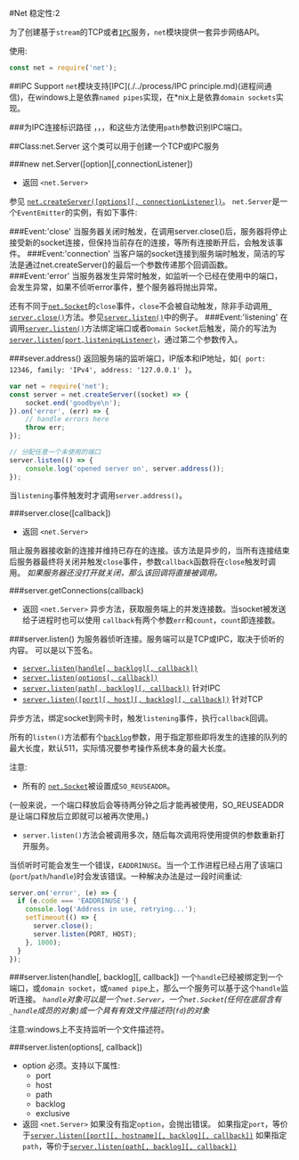 #Net
稳定性:2

为了创建基于`stream`的TCP或者[`IPC`]()服务，`net`模块提供一套异步网络API。

使用:
```javascript
const net = require('net');
```
##IPC Support
`net`模块支持[IPC](./../process/IPC principle.md)(进程间通信)，在windows上是依靠`named pipes`实现，在*nix上是依靠`domain sockets`实现。

###为IPC连接标识路径
[]()，[]()，[]()，和[]()这些方法使用`path`参数识别IPC端口。

##Class:net.Server
这个类可以用于创建一个TCP或IPC服务

###new net.Server([option][,connectionListener])
* 返回 `<net.Server>`

参见 [`net.createServer([options][, connectionListener])`]()。
`net.Server`是一个`EventEmitter`的实例，有如下事件:

###Event:'close'
当服务器关闭时触发，在调用server.close()后，服务器将停止接受新的socket连接，但保持当前存在的连接，等所有连接断开后，会触发该事件。
###Event:'connection'
当客户端的socket连接到服务端时触发，简洁的写法是通过net.createServer()的最后一个参数传递那个回调函数。
###Event:'error'
当服务器发生异常时触发，如监听一个已经在使用中的端口，会发生异常，如果不侦听error事件，整个服务器将抛出异常。

还有不同于[`net.Socket`]()的`close`事件，`close`不会被自动触发，除非手动调用[` server.close()`]()方法。参见[`server.listen()`]()中的例子。
###Event:'listening'
在调用[`server.listen()`]()方法绑定端口或者`Domain Socket`后触发，简介的写法为[`server.listen(port,listeningListener)`]()，通过第二个参数传入。


###sever.address()
返回服务端的监听端口，IP版本和IP地址，如`{ port: 12346, family: 'IPv4', address: '127.0.0.1' }`。
```javascript
var net = require('net');
const server = net.createServer((socket) => {
    socket.end('goodbye\n');
}).on('error', (err) => {
    // handle errors here
    throw err;
});

// 分配任意一个未使用的端口
server.listen(() => {
    console.log('opened server on', server.address());
});
```
当`listening`事件触发时才调用`server.address()`。


###server.close([callback])
* 返回 `<net.Server>`

阻止服务器接收新的连接并维持已存在的连接。该方法是异步的，当所有连接结束后服务器最终将关闭并触发`close`事件，参数`callback`函数将在`close`触发时调用。
_如果服务器还没打开就关闭，那么该回调将直接被调用。_

###server.getConnections(callback)
* 返回 `<net.Server>`
异步方法，获取服务端上的并发连接数。当socket被发送给子进程时也可以使用
`callback`有两个参数`err`和`count`，`count`即连接数。

###server.listen()
为服务器侦听连接。服务端可以是TCP或IPC，取决于侦听的内容。
可以是以下签名。
* [`server.listen(handle[, backlog][, callback])`]()
* [`server.listen(options[, callback])`]()
* [`server.listen(path[, backlog][, callback])`]() 针对IPC
* [`server.listen([port][, host][, backlog][, callback])`]() 针对TCP

异步方法，绑定socket到网卡时，触发`listening`事件，执行`callback`回调。

所有的`listen()`方法都有个[`backlog`](./backlog.md)参数，用于指定那些即将发生的连接的队列的最大长度，默认511，实际情况要参考操作系统本身的最大长度。

注意:
* 所有的 [`net.Socket`]()被设置成`SO_REUSEADDR`。

(一般来说，一个端口释放后会等待两分钟之后才能再被使用，SO_REUSEADDR是让端口释放后立即就可以被再次使用。)

* `server.listen()`方法会被调用多次，随后每次调用将使用提供的参数重新打开服务。

当侦听时可能会发生一个错误，`EADDRINUSE`。当一个工作进程已经占用了该端口(`port`/`path`/`handle`)时会发该错误。一种解决办法是过一段时间重试:
```javascript
server.on('error', (e) => {
  if (e.code === 'EADDRINUSE') {
    console.log('Address in use, retrying...');
    setTimeout(() => {
      server.close();
      server.listen(PORT, HOST);
    }, 1000);
  }
});
```

###server.listen(handle[, backlog][, callback])
一个`handle`已经被绑定到一个端口，或`domain socket`，或`named pipe`上，那么一个服务可以基于这个`handle`监听连接。
_`handle`对象可以是一个`net.Server`，一个`net.Socket`(任何在底层含有`_handle`成员的对象)或一个具有有效文件描述符(`fd`)的对象_

注意:windows上不支持监听一个文件描述符。

###server.listen(options[, callback])
* option 必须。支持以下属性:
  - port
  - host
  - path
  - backlog
  - exclusive
* 返回 `<net.Server>`
如果没有指定`option`，会抛出错误。
如果指定`port`，等价于[`server.listen([port][, hostname][, backlog][, callback])`]()
如果指定`path`，等价于[`server.listen(path[, backlog][, callback])`]()

























































































































































